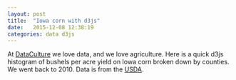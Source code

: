 ```yaml
---
layout: post
title:  "Iowa corn with d3js"
date:   2015-12-08 12:38:19
categories: data d3js
---
```


At [DataCulture](http://www.dataculture.co) we love data, and we love agriculture. Here is a quick d3js histogram of bushels per acre yield on Iowa corn broken down by counties. We went back to 2010. Data is from the [USDA](http://quickstats.nass.usda.gov).



<style>
      .d3-tip {
        line-height: 1;
  font-weight: bold;
        padding: 12px;
        background: rgba(0, 0, 0, 0.8);
        color: #fff;
        border-radius: 2px;
      }
      .bar rect {
        fill: steelblue;
        shape-rendering: crispEdges;
      }
      .bar rect:hover{
        fill: rgba(0,0,0,.8);
      }
      .axis path, .axis line {
        fill: none;
        stroke: #000;
        shape-rendering: crispEdges;
      }
    </style>

<script src="http://d3js.org/d3.v3.min.js"></script>
<script src="http://labratrevenge.com/d3-tip/javascripts/d3.tip.v0.6.3.js"></script>
<script>
// plot a histogram from mpg data in a .csv file
function parser(d) {
    d.pValue = +d.Value;
    return d;
}
function buhist(csvdata) {
    var binsize = 2;
    var minbin = 42;
    var maxbin = 202;
    var numbins = (maxbin - minbin) / binsize;
    // whitespace on either side of the bars in units of bushels per acre
    var binmargin = .2; 
    var margin = {top: 10, right: 30, bottom: 50, left: 60};
    var width = 450 - margin.left - margin.right;
    var height = 250 - margin.top - margin.bottom;
    // Set the limits of the x axis
    var xmin = minbin - 1
    var xmax = maxbin + 1
    histdata = new Array(numbins);
    for (var i = 0; i < numbins; i++) {
    histdata[i] = { numfill: 0, meta: "" };
  }
  // Fill histdata with y-axis values and meta data
    csvdata.forEach(function(d) {
    var bin = Math.floor((d.pValue - minbin) / binsize);
    if ((bin.toString() != "NaN") && (bin < histdata.length)) {
      histdata[bin].numfill += 1;
      histdata[bin].meta += "<tr><td>" + d.County +
        " " + d.Year + 
        "</td><td>" + 
        d.pValue.toFixed(1) + " bu/acre</td></tr>";
    }
    });
    // This scale is for determining the widths of the histogram bars
    // Must start at 0 or else x(binsize a.k.a dx) will be negative
    var x = d3.scale.linear()
    .domain([0, (xmax - xmin)])
    .range([0, width]);
    // Scale for the placement of the bars
    var x2 = d3.scale.linear()
    .domain([xmin, xmax])
    .range([0, width]);
  
    var y = d3.scale.linear()
    .domain([0, d3.max(histdata, function(d) { 
            return d.numfill; 
            })])
    .range([height, 0]);
    var xAxis = d3.svg.axis()
    .scale(x2)
    .orient("bottom");
    var yAxis = d3.svg.axis()
    .scale(y)
    .ticks(8)
    .orient("left");
    var tip = d3.tip()
    .attr('class', 'd3-tip')
    .direction('e')
    .offset([0, 20])
    .html(function(d) {
      return '<table id="tiptable">' + d.meta + "</table>";
  });
    // put the graph in the "iacorn" div
    var svg = d3.select("#iacorn").append("svg")
    .attr("width", width + margin.left + margin.right)
    .attr("height", height + margin.top + margin.bottom)
    .append("g")
    .attr("transform", "translate(" + margin.left + "," + 
            margin.top + ")");
    svg.call(tip);
    // set up the bars
    var bar = svg.selectAll(".bar")
    .data(histdata)
    .enter().append("g")
    .attr("class", "bar")
    .attr("transform", function(d, i) { return "translate(" + 
         x2(i * binsize + minbin) + "," + y(d.numfill) + ")"; })
    .on('mouseover', tip.show)
    .on('mouseout', tip.hide);
    // add rectangles of correct size at correct location
    bar.append("rect")
    .attr("x", x(binmargin))
    .attr("width", x(binsize - 2 * binmargin))
    .attr("height", function(d) { return height - y(d.numfill); });
    // add the x axis and x-label
    svg.append("g")
    .attr("class", "x axis")
    .attr("transform", "translate(0," + height + ")")
    .call(xAxis);
    svg.append("text")
    .attr("class", "xlabel")
    .attr("text-anchor", "middle")
    .attr("x", width / 2)
    .attr("y", height + margin.bottom)
    .text("Bushels per acre");
    // add the y axis and y-label
    svg.append("g")
    .attr("class", "y axis")
    .attr("transform", "translate(0,0)")
    .call(yAxis);
    svg.append("text")
    .attr("class", "ylabel")
    .attr("y", 0 - margin.left) // x and y switched due to rotation
    .attr("x", 0 - (height / 2))
    .attr("dy", "1em")
    .attr("transform", "rotate(-90)")
    .style("text-anchor", "middle")
    .text("# of counties (annual)");
}
// Read in .csv data and make graph
d3.csv("/assets/ia_corn.csv", parser,
       function(error, csvdata) {
     buhist(csvdata);
}); 
</script>
<div id="iacorn" class="graph"></div>

















